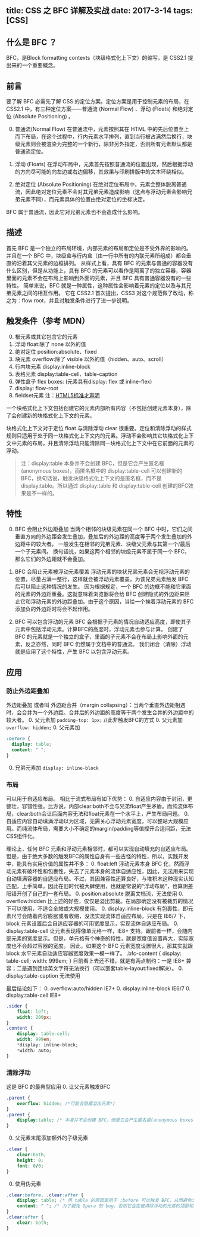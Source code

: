 title: CSS 之 BFC 详解及实战
date: 2017-3-14
tags: [CSS]
---
## 什么是 BFC ？
BFC，是Block formatting contexts（块级格式化上下文）的缩写，是 CSS2.1 提出来的一个重要概念。

## 前言
要了解 BFC 必需先了解 CSS 的定位方案。定位方案是用于控制元素的布局，在 CSS2.1 中，有三种定位方案——普通流 (Normal Flow) 、浮动 (Floats) 和绝对定位 (Absolute Positioning) 。

0. 普通流(Normal Flow)
在普通流中，元素按照其在 HTML 中的先后位置至上而下布局，在这个过程中，行内元素水平排列，直到当行被占满然后换行，块级元素则会被渲染为完整的一个新行，除非另外指定，否则所有元素默认都是普通流定位。

0. 浮动 (Floats)
在浮动布局中，元素首先按照普通流的位置出现，然后根据浮动的方向尽可能的向左边或右边偏移，其效果与印刷排版中的文本环绕相似。

0. 绝对定位 (Absolute Positioning)
在绝对定位布局中，元素会整体脱离普通流，因此绝对定位元素不会对其兄弟元素造成影响（这点与浮动元素会影响兄弟元素不同），而元素具体的位置由绝对定位的坐标决定。

BFC 属于普通流，因此它对兄弟元素也不会造成什么影响。

## 描述

首先 BFC 是一个独立的布局环境，内部元素的布局和定位是不受外界的影响的。并且在一个 BFC 中，块级盒与行内盒（由一行中所有的内联元素所组成）都会垂直的沿着其父元素的边框排列。
从样式上看，具有 BFC 的元素与普通的容器没有什么区别，但是从功能上，具有 BFC 的元素可以看作是隔离了的独立容器，容器里面的元素不会在布局上影响到外面的元素，并且 BFC 具有普通容器没有的一些特性。
简单来说，BFC 就是一种属性，这种属性会影响着元素的定位以及与其兄弟元素之间的相互作用。
它在 CSS2.1 首次提出，CSS3 对这个规范做了改动，称之为：flow root，并且对触发条件进行了进一步说明。

## 触发条件（参考 MDN）
0. 根元素或其它包含它的元素
0. 浮动 float:除了 none 以外的值
0. 绝对定位 position:absolute、fixed
0. 块元素 overflow:除了 visible 以外的值（hidden、auto、scroll）
0. 行内块元素 display:inline-block
0. 表格元素 display:table-cell、table-caption
0. 弹性盒子 flex boxes: (元素具有display: flex 或 inline-flex)
0. display: flow-root
0. fieldset元素 注：[HTML5标准才声明](https://www.w3.org/TR/html5/rendering.html#the-fieldset-and-legend-elements)

一个块格式化上下文包括创建它的元素内部所有内容（不包括创建元素本身），除了会创建新的块格式化上下文的元素。

块格式化上下文对于定位 float 与清除浮动 clear 很重要。定位和清除浮动的样式规则只适用于处于同一块格式化上下文内的元素。浮动不会影响其它块格式化上下文中元素的布局，并且清除浮动只能清除同一块格式化上下文中在它前面的元素的浮动。

> 注：display:table 本身并不会创建 BFC，但是它会产生匿名框(anonymous boxes)，而匿名框中的 display:table-cell 可以创建新的 BFC，换句话说，触发块级格式化上下文的是匿名框，而不是 display:table。所以通过 display:table 和 display:table-cell 创建的BFC效果是不一样的。

## 特性

0. BFC 会阻止外边距叠加
当两个相邻的块级元素在同一个 BFC 中时，它们之间垂直方向的外边距会发生叠加，叠加后的外边距的高度等于两个发生叠加的外边距中的较大者。
一般发生在相邻的兄弟元素、块级父元素与其第一个/最后一个子元素间。
换句话说，如果这两个相邻的块级元素不属于同一个 BFC，那么它们的外边距就不会叠加。

0. BFC 会阻止元素被浮动元素覆盖
浮动元素的块状兄弟元素会无视浮动元素的位置，尽量占满一整行，这样就会被浮动元素覆盖，为该兄弟元素触发 BFC 后可以阻止这种情况的发生。
因为根据规定，一个 BFC 的边框不能和它里面的元素的外边距重叠。这就意味着浏览器将会给 BFC 创建隐式的外边距来阻止它和浮动元素的外边距叠加。由于这个原因，当给一个挨着浮动元素的 BFC 添加负的外边距时将会不起作用。

0. BFC 可以包含浮动的元素
BFC 会根据子元素的情况自动适应高度，即使其子元素中包括浮动元素。计算BFC的高度时，浮动元素也参与计算。
创建了 BFC 的元素就是一个独立的盒子，里面的子元素不会在布局上影响外面的元素，反之亦然，同时 BFC 仍然属于文档中的普通流。
我们闭合（清除）浮动就是应用了这个特性，产生 BFC 以包含浮动元素。


## 应用

### 防止外边距叠加
外边距叠加 或者叫 外边距合并（margin collapsing）：当两个垂直外边距相遇时，会合并为一个外边距。合并后的外边距的高度等于两个发生合并的外边距中的较大者。
0. 父元素加 `padding-top: 1px;` //此非触发BFC的方式
0. 父元素加 `overflow: hidden;`
0. 父元素加
```css
:before {
  display: table;
  content: " ";
}
```
0. 兄弟元素加 `display: inline-block`

### 布局
可以用于自适应布局。
相比于流式布局有如下优势：
0. 自适应内容由于封闭，更健壮，容错性强。比方说，内部clear:both不会与兄弟float产生矛盾。而纯流体布局，clear:both会让后面内容无法和float元素在一个水平上，产生布局问题。
0. 自适应内容自动填满浮动以为区域，无需关心浮动元素宽度，可以整站大规模应用。而纯流体布局，需要大小不确定的margin/padding等值撑开合适间距，无法CSS组件化。

理论上，任何 BFC 元素和浮动元素相邻时，都可以实现自动填充的自适应布局。
但是，由于绝大多数的触发BFC的属性自身有一些古怪的特性，所以，实践开发中，能具有实用价值的属性并不多：
0. float:left 浮动元素本身 BFC 化，然而浮动元素有破坏性和包裹性，失去了元素本身的流体自适应性，因此，无法用来实现自动填满容器的自适应布局。不过，其因兼容性还算良好，与堆积木这种现实认知匹配，上手简单，因此在旧时代被大肆使用，也就是常说的“浮动布局”，也算阴差阳错开创了自己的一套布局。
0. position:absolute 脱离文档流，无法使用
0. overflow:hidden 比上述的好些，仅仅是溢出剪裁。在局部确定没有被裁剪的情况下可以使用，不适合全站或大规模使用。
0. display:inline-block 有包裹性，即元素尺寸会随着内容膨胀或者收缩，没法实现流体自适应布局。只是在 IE6/7 下，block 元素设置后会自适应容器的可用宽度显示，实现流体自适应布局。
0. display:table-cell 让元素表现得像单元格一样，IE8+ 支持。跟前者一样，会随内部元素的宽度显示。但是，单元格有个神奇的特性，就是宽度值设置再大，实际宽度也不会超过容器的宽度。
    因此，如果这个 BFC 元素宽度设置很大，那其实就跟 block 水平元素自动适应容器宽度效果一模一样了。
    .bfc-content {
        display: table-cell; width: 999em;
    }
    目前看上去还不错，就是有两点制约：一是 IE8+ 兼容；二是遇到连续英文字符无法换行（可以嵌套table-layout:fixed解决）。
0. display:table-caption 无法使用

最后结论如下：
0. overflow:auto/hidden IE7+
0. display:inline-block IE6/7
0. display:table-cell IE8+
```css
.sider {
    float: left;
    width: 200px;
}
.content {
    display: table-cell;
    width: 999em;
    *display: inline-block;
    *width: auto;
}
```
### 清除浮动
这是 BFC 的最典型应用
0. 让父元素触发BFC
```css
.parent {
    overflow: hidden; /*可能会隐藏溢出元素*/
}
.parent {
    display:table; /* 本身并不会创建 BFC，但是它会产生匿名框(anonymous boxes)，而匿名框中的 display:table-cell 可以创建新的 BFC */
}
```
0.  父元素末尾添加额外的子级元素
```css
.clear {
    clear:both;
    height: 0;
    font: 0/0;
}
```
0. 使用伪元素
```css
.clear:before, .clear:after {
    display: table; /* 用 table 的原因是用于 :before 可以触发 BFC，从而避免父级与第一个子级元素外边界合并。 */
    content: " "; /* 为了避免 Opera 的 bug，否则它会在被清除浮动的元素的顶部和底部产生一个可见空格 */
}
.clear:after {
    clear: both;
}
```
